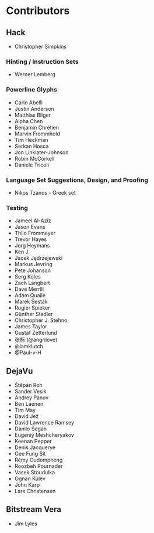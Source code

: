 # Contributors

## Hack

- Christopher Simpkins

### Hinting / Instruction Sets
- Werner Lemberg

### Powerline Glyphs
- Carlo Abelli
- Justin Anderson
- Matthias Bilger
- Alpha Chen
- Benjamin Chrétien
- Marvin Frommhold
- Tim Heckman
- Serkan Hosca
- Jon Linklater-Johnson
- Robin McCorkell
- Daniele Tricoli

### Language Set Suggestions, Design, and Proofing
- Nikos Tzanos - Greek set

### Testing
- Jameel Al-Aziz
- Jason Evans
- Thilo Frommeyer
- Trevor Hayes
- Jorg Heymans
- Ken J.
- Jacek Jędrzejewski
- Markus Jevring
- Pete Johanson
- Serg Koles
- Zach Langbert
- Dave Merrill
- Adam Quaile
- Marek Šesták
- Rogier Spieker
- Günther Stadler
- Christopher J. Stehno
- James Taylor
- Gustaf Zetterlund
- 张标 (@angrilove)
- @iamklutch
- @Paul-v-H

## DejaVu

- Štěpán Roh
- Sander Vesik
- Andrey Panov
- Ben Laenen
- Tim May
- David Jež
- David Lawrence Ramsey
- Danilo Šegan
- Eugeniy Meshcheryakov
- Keenan Pepper
- Denis Jacquerye
- Gee Fung Sit
- Rémy Oudompheng
- Roozbeh Pournader
- Vasek Stoudulka
- Ognan Kulev
- John Karp
- Lars Christensen

## Bitstream Vera

- Jim Lyles
